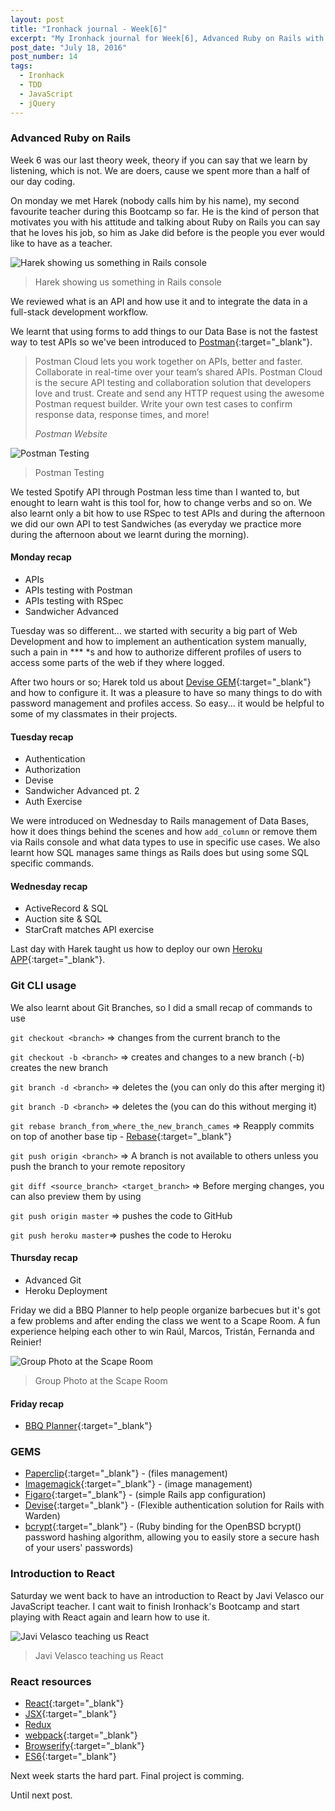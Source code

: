 ```yaml
---
layout: post
title: "Ironhack journal - Week[6]"
excerpt: "My Ironhack journal for Week[6], Advanced Ruby on Rails with Harek"
post_date: "July 18, 2016"
post_number: 14
tags:
  - Ironhack
  - TDD
  - JavaScript
  - jQuery
---
```


### Advanced Ruby on Rails

Week 6 was our last theory week, theory if you can say that we learn by listening, which is not. We are doers, cause we spent more than a half of our day coding.

On monday we met Harek (nobody calls him by his name), my second favourite teacher during this Bootcamp so far. He is the kind of person that motivates you with his attitude and talking about Ruby on Rails you can say that he loves his job, so him as Jake did before is the people you ever would like to have as a teacher.

<img src="/assets/images/post-irnohack-week-six-b.jpg" alt="Harek showing us something in Rails console">

<blockquote class="">
    <p>Harek showing us something in Rails console</p>
</blockquote>

We reviewed what is an API and how use it and to integrate the data in a full-stack development workflow.

We learnt that using forms to add things to our Data Base is not the fastest way to test APIs so we've been introduced to [Postman](https://www.getpostman.com){:target="_blank"}.

<blockquote class="">
    <p>Postman Cloud lets you work together on APIs, better and faster. Collaborate in real-time over your team’s shared APIs. Postman Cloud is the secure API testing and collaboration solution that developers love and trust. Create and send any HTTP request using the awesome Postman request builder. Write your own test cases to confirm response data, response times, and more!</p>
    <cite>Postman Website</cite>
</blockquote>

<img src="/assets/images/post-irnohack-week-six-c.jpg" alt="Postman Testing">

<blockquote class="">
    <p>Postman Testing</p>
</blockquote>

We tested Spotify API through Postman less time than I wanted to, but enought to learn waht is this tool for, how to change verbs and so on. We also learnt only a bit how to use RSpec to test APIs and during the afternoon we did our own API to test Sandwiches (as everyday we practice more during the afternoon about we learnt during the morning).

#### Monday recap

- APIs
- APIs testing with Postman
- APIs testing with RSpec
- Sandwicher Advanced

Tuesday was so different... we started with security a big part of Web Development and how to implement an authentication system manually, such a pain in *\*\* *s and how to authorize different profiles of users to access some parts of the web if they where logged.

After two hours or so; Harek told us about [Devise GEM](https://github.com/plataformatec/devise){:target="_blank"} and how to configure it. It was a pleasure to have so many things to do with password management and profiles access. So easy... it would be helpful to some of my classmates in their projects.

#### Tuesday recap

- Authentication
- Authorization
- Devise
- Sandwicher Advanced pt. 2
- Auth Exercise

We were introduced on Wednesday to Rails management of Data Bases, how it does things behind the scenes and how `add_column` or remove them via Rails console and what data types to use in specific use cases. We also learnt how SQL manages same things as Rails does but using some SQL specific commands.

#### Wednesday recap

- ActiveRecord & SQL
- Auction site & SQL
- StarCraft matches API exercise

Last day with Harek taught us how to deploy our own [Heroku APP](https://www.heroku.com){:target="_blank"}.

### Git CLI usage

We also learnt about Git Branches, so I did a small recap of commands to use

`git checkout <branch>` => changes from the current branch to the <branch>

`git checkout -b <branch>` => creates and changes to a new branch (-b) creates the new branch

`git branch -d <branch>` => deletes the <branch> (you can only do this after merging it)

`git branch -D <branch>` => deletes the <branch> (you can do this without merging it)

`git rebase branch_from_where_the_new_branch_cames` => Reapply commits on top of another base tip - [Rebase](https://git-scm.com/docs/git-rebase){:target="_blank"}

`git push origin <branch>` => A branch is not available to others unless you push the branch to your remote repository

`git diff <source_branch> <target_branch>` => Before merging changes, you can also preview them by using

`git push origin master` => pushes the code to GitHub

`git push heroku master`=> pushes the code to Heroku

#### Thursday recap

- Advanced Git
- Heroku Deployment

Friday we did a BBQ Planner to help people organize barbecues but it's got a few problems and after ending the class we went to a Scape Room. A fun experience helping each other to win Raúl, Marcos, Tristán, Fernanda and Reinier!

<img src="/assets/images/post-irnohack-week-six-d.jpg" alt="Group Photo at the Scape Room">

<blockquote class="">
    <p>Group Photo at the Scape Room</p>
</blockquote>

#### Friday recap

- [BBQ Planner](https://github.com/IgnaciodeNuevo/Ironhack/tree/master/Week%206/Day%205){:target="_blank"}

### GEMS

- [Paperclip](https://github.com/thoughtbot/paperclip){:target="_blank"} - (files management)
- [Imagemagick](https://github.com/ImageMagick/ImageMagick){:target="_blank"} - (image management)
- [Figaro](https://github.com/laserlemon/figaro){:target="_blank"} - (simple Rails app configuration)
- [Devise](https://github.com/plataformatec/devise){:target="_blank"} - (Flexible authentication solution for Rails with Warden)
- [bcrypt](https://github.com/codahale/bcrypt-ruby){:target="_blank"} - (Ruby binding for the OpenBSD bcrypt() password hashing algorithm, allowing you to easily store a secure hash of your users' passwords)

### Introduction to React

Saturday we went back to have an introduction to React by Javi Velasco our JavaScript teacher. I cant wait to finish Ironhack's Bootcamp and start playing with React again and learn how to use it.

<img src="/assets/images/post-irnohack-week-six-a.jpg" alt="Javi Velasco teaching us React">

<blockquote class="">
    <p>Javi Velasco teaching us React</p>
</blockquote>

### React resources

- [React](https://facebook.github.io/react){:target="_blank"}
- [JSX](https://jsx.github.io){:target="_blank"}
- [Redux](http://redux.js.org)
- [webpack](https://webpack.github.io){:target="_blank"}
- [Browserify](http://browserify.org){:target="_blank"}
- [ES6](https://developer.mozilla.org/en-US/docs/Web/JavaScript/New_in_JavaScript/ECMAScript_6_support_in_Mozilla){:target="_blank"}

Next week starts the hard part. Final project is comming.

Until next post.
